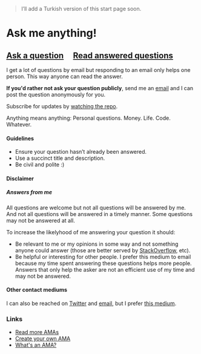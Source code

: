 > 
> I’ll add a Turkish version of this start page soon.
>

# Ask me anything!

## [Ask a question](https://github.com/v0lkan/ama/issues/new) &nbsp;&nbsp;&nbsp; [Read answered questions](https://github.com/v0lkan/ama/issues?q=is%3Aissue+is%3Aclosed)

I get a lot of questions by email but responding to an email only helps one person. This way anyone can read the answer.

**If you'd rather not ask your question publicly**, send me an [email](mailto:me+ama@volkan.io) and I can post the question anonymously for you.

Subscribe for updates by [watching the repo](https://github.com/v0lkan/ama/subscription).

Anything means anything: Personal questions. Money. Life. Code. Whatever.

#### Guidelines

- Ensure your question hasn’t already been answered.
- Use a succinct title and description.
- Be civil and polite :)

#### Disclaimer

##### Answers from me

All questions are welcome but not all questions will be answered by me. 
And not all questions will be answered in a timely manner. 
Some questions may not be answered at all.


To increase the likelyhood of me answering your question it should:

- Be relevant to me or my opinions in some way and not something anyone could answer (those are better served by [StackOverflow](https://stackoverflow.com/), etc).
- Be helpful or interesting for other people. I prefer this medium to email because my time spent answering these questions helps more people. Answers that only help the asker are not an efficient use of my time and may not be answered.


#### Other contact mediums

I can also be reached on [Twitter](https://twitter.com/linkibol) and [email](mailto:me+ama@volkan.io), but I prefer [this medium](https://github.com/v0lkan/ama/issues/new).

### Links

- [Read more AMAs](https://github.com/sindresorhus/amas)
- [Create your own AMA](../../fork)
- [What's an AMA?](https://en.wikipedia.org/wiki/Reddit#IAmA_and_AMA)
